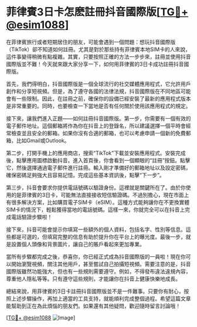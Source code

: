 # 菲律賓3日卡怎麽註冊抖音國際版[[TG💪+ @esim1088](https://t.me/s/esim1088)]

在菲律賓旅行或者短期居住的朋友，可能會遇到一個問題：想玩抖音國際版（TikTok）卻不知道如何註冊。尤其是對於那些持有菲律賓本地SIM卡的人來說，這件事變得稍微有點複雜。其實，只要按照正確的方法一步步來，註冊並使用抖音國際版並不難！今天就來跟大家分享一下，如何用菲律賓的3日卡成功註冊抖音國際版。

首先，我們得明白，抖音國際版是一個全球流行的社交媒體應用程式，它允許用戶創作和分享短視頻。但是，為了遵守各國的法律法規，抖音國際版在不同地區可能會有一些限制。因此，在註冊之前，確保你的設備已經安裝了最新的應用程式版本是非常重要的。同時，也要檢查一下當地是否有任何關於使用該應用程式的規定。

接下來，讓我們進入正題——如何註冊抖音國際版。第一步，你需要有一個有效的電子郵件地址。這個郵箱將作為你在抖音上的登錄名，所以建議選擇一個平時會經常檢查並且安全的郵箱。如果你沒有合適的郵箱，也可以考慮申請一個新的免費郵箱，比如Gmail或Outlook。

第二步，打開手機上的應用商店，搜索“TikTok”下載並安裝應用程式。安裝完成後，點擊應用圖標啟動抖音。進入首頁後，你會看到一個顯眼的“註冊”按鈕。點擊它，然後選擇通過電子郵件進行註冊。輸入剛才準備好的郵箱地址以及設定密碼，確保密碼足夠強大且容易記憶。完成這些基本資訊後，點擊“下一步”。

第三步，抖音會要求你提供電話號碼以驗證身份。這裡就是關鍵所在了。由於你使用的是菲律賓的3日卡，可能無法直接接收短信驗證碼。不過別擔心，現在市面上有很多解決方案，比如購買電子SIM卡（eSIM）。這種方式能夠讓你在不更換實體SIM卡的情況下，輕鬆獲得當地的電話號碼。這樣一來，你就完全可以在抖音上完成電話驗證步驟啦！

接下來，抖音可能會提示你填寫一些額外的個人資料，包括名字、性別等信息。這些都是可選的，但填寫完整的信息有助於提升你在平台上的曝光度。最後一步，就是設置個人頭像和背景圖片，讓自己的賬戶看起來更加專業。

當所有步驟都完成之後，恭喜你，你已經正式成為抖音國際版的一員啦！現在你可以開始瀏覽視頻，關注其他用戶，甚至嘗試自己拍攝短視頻。需要注意的是，抖音國際版雖然功能強大，但也有一些規則需要遵守。例如，不得發布違法違規內容，尊重他人隱私等等。只有遵守這些規則，才能讓你在抖音上健康快樂地成長。

總結來說，用菲律賓的3日卡註冊抖音國際版並不是一件難事。只要你有耐心，按照上述步驟操作，再加上適當的工具支持，就能順利完成整個過程。希望這篇文章能幫助到正在為此煩惱的朋友們。如果還有其他疑問，歡迎隨時留言討論哦！

[[TG💪+ @esim1088](https://t.me/s/esim1088) ![Image](https://i.postimg.cc/4NQfJmqS/Snipaste-2025-05-13-00-14-12.png)]